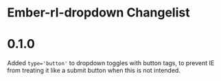 # Ember-rl-dropdown Changelist

# 0.1.0

Added `type='button'` to dropdown toggles with button tags, to prevent IE from treating it like a submit button when
this is not intended.
